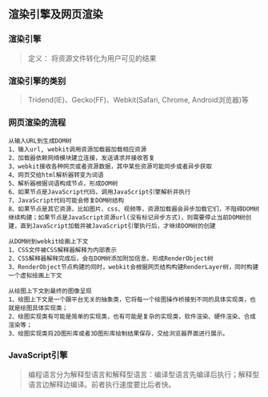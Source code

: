 [v8]: https://zhuanlan.zhihu.com/p/27628685

<!-- v8如何使得JavaScript性能有大幅提升的呢？ -->

## 渲染引擎及网页渲染

### 渲染引擎
>定义： 将资源文件转化为用户可见的结果

### 渲染引擎的类别
>Tridend(IE)、Gecko(FF)、Webkit(Safari, Chrome, Android浏览器)等

### 网页渲染的流程
<!-- 一张网页，要经历怎样的过程，才能呈现在用户面前 -->
```
从输入URL到生成DOM树
1、输入url, webkit调用资源加载器加载相应资源
2、加载器依赖网络模块建立连接，发送请求并接收答复
3、webkit接收各种网页或者资源数据，其中某些资源可能同步或者异步获取
4、网页交给html解析器转变为词语
5、解析器根据词语构成节点，形成DOM树
6、如果节点是JavaScript代码，调用JavaScript引擎解析并执行
7、JavaScript代码可能会修复DOM树结构
8、如果节点是其它资源，比如图片、css、视频等，资源加载器会异步加载它们，不阻碍DOM树继续构建；如果节点是JavaScript资源url(没有标记异步方式)，则需要停止当前DOM树创建，直到JavaScript加载并被JavaScript引擎执行后，才继续DOM树的创建

从DOM树到webkit绘画上下文
1、CSS文件被CSS解释器解释为内部表示
2、CSS解释器解释完成后，会在DOM树添加附加信息，形成RenderObject树
3、RenderObject节点构建的同时，webkit会根据网页结构构建RenderLayer树，同时构建一个虚拟绘画上下文

从绘图上下文到最终的图像呈现
1、绘图上下文是一个跟平台无关的抽象类，它将每一个绘图操作桥接到不同的具体实现类，也就是绘图具体实现类；
2、绘图实现类有可能是简单的实现类，也有可能是复杂的实现类，软件渲染、硬件渲染、合成渲染等；
3、绘图实现类将2D图形库或者3D图形库绘制结果保存，交给浏览器界面进行展示。
```

### JavaScript引擎

>编程语言分为解释型语言和解释型语言：编译型语言先编译后执行；解释型语言边解释边编译。前者执行速度要比后者快。




